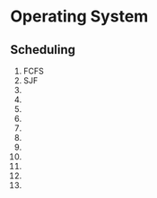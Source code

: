 # Operating System
## Scheduling
<ol>
<li> FCFS
<li> SJF
<li> 
<li> 
<li> 
<li> 
<li> 
<li> 
<li> 
<li> 
<li> 
<li> 
<li> 
</ol>

